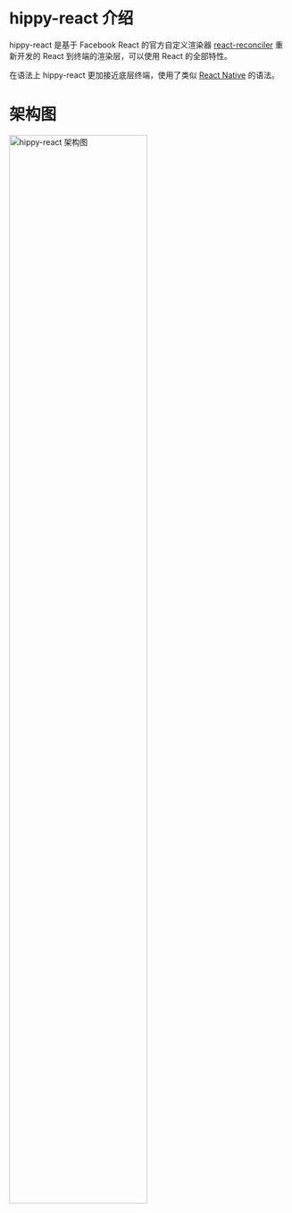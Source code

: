 # hippy-react 介绍

hippy-react 是基于 Facebook React 的官方自定义渲染器 [react-reconciler](//www.npmjs.com/package/react-reconciler) 重新开发的 React 到终端的渲染层，可以使用 React 的全部特性。

在语法上 hippy-react 更加接近底层终端，使用了类似 [React Native](//facebook.github.io/react-native/) 的语法。

# 架构图

<img src="assets/img/hippy-react.png" alt="hippy-react 架构图" width="70%"/>
<br />
<br />
